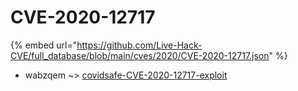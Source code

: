 # CVE-2020-12717
{% embed url="https://github.com/Live-Hack-CVE/full_database/blob/main/cves/2020/CVE-2020-12717.json" %}

* wabzqem ~> [covidsafe-CVE-2020-12717-exploit](https://www.alice-snow.ru/2020/database/cve-2020-12717/covidsafe-cve-2020-12717-exploit-wabzqem)